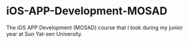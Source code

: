 # iOS-APP-Development-MOSAD
The iOS APP Development (MOSAD) course that I took during my junior year at Sun Yat-sen University.
